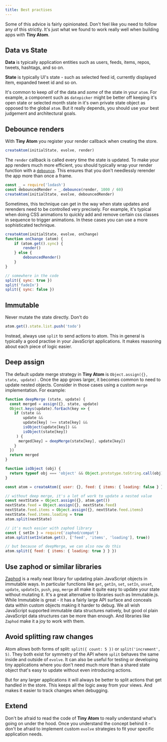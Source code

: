 ```yaml
---
title: Best practises
---
```


Some of this advice is fairly opinionated. Don't feel like you need to follow any of this strictly. It's just what we found to work really well when building apps with **Tiny Atom**.

## Data vs State

**Data** is typically application entities such as users, feeds, items, repos, tweets, hashtags, and so on.

**State** is typically UI's state - such as selected feed id, currently displayed item, expanded tweet id and so on.

It's common to keep *all* of the data and *some* of the state in your `atom`. For example, a component such as `datepicker` might be better off keeping it's open state or selected month state in it's own private state object as opposed to the global `atom`. But it really depends, you should use your best judgement and architectural goals.

## Debounce renders

With **Tiny Atom** you register your render callback when creating the store.

```js
createAtom(initialState, evolve, render)
```

The `render` callback is called every time the state is updated. To make your app renders much more efficient, you should typically wrap your render function with a [`debounce`](https://lodash.com/docs/4.17.4#debounce). This ensures that you don't needlessly rerender the app more than once a frame.

```js
const _ = require('lodash')
const debouncedRender = _.debounce(render, 1000 / 60)
createAtom(initialState, evolve, debouncedRender)
```

Sometimes, this technique can get in the way when state updates and rerenders need to be controlled very precisely. For example, it's typical when doing CSS animations to quickly add and remove certain css classes in sequence to trigger animations. In these cases you can use a more sophisticated technique.

```js
createAtom(initialState, evolve, onChange)
function onChange (atom) {
    if (atom.get().sync) {
        render()
    } else {
        debouncedRender()
    }
}

// somewhere in the code
split({ sync: true })
split('fadeIn')
split({ sync: false })
```

## Immutable

Never mutate the state directly. Don't do

```js
atom.get().state.list.push('todo')
```

Instead, always use `split` to send actions to atom. This in general is typically a good practise in your JavaScript applications. It makes reasoning about each piece of logic easier.

## Deep assign

The default update merge strategy in **Tiny Atom** is `Object.assign({}, state, update)` . Once the app grows larger, it becomes common to need to update nested objects. Consider in those cases using a custom `merge` implementation. For example:

```js
function deepMerge (state, update) {
  const merged = assign({}, state, update)
  Object.keys(update).forEach(key => {
    if (state &&
        update &&
        update[key] !== state[key] &&
        isObject(update[key]) &&
        isObject(state[key])
     ) {
      merged[key] = deepMerge(state[key], update[key])
    }
  })
  return merged
}

function isObject (obj) {
  return typeof obj === 'object' && Object.prototype.toString.call(obj) === '[object Object]'
}

const atom = createAtom({ user: {}, feed: { items: { loading: false } } }, evolve, render, { merge: deepMerge })

// without deep merge, it's a lot of work to update a nested value
const nextState = Object.assign({}, atom.get())
nextState.feed = Object.assign({}, nextState.feed)
nextState.feed.items = Object.assign({}, nextState.feed.items)
nextState.feed.items.loading = true
atom.split(nextState)

// it's much easier with zaphod library
const { setIn } = require('zaphod/compat')
atom.split(setIn(atom.get(), ['feed', 'items', 'loading'], true))

// but because of deepMerge, we can also now do this
atom.split({ feed: { items: { loading: true } } })
```

## Use zaphod or similar libraries

[Zaphod](https://zaphod.surge.sh/) is a really neat library for updating plain JavaScript objects in immutable ways. In particular functions like `get`, `getIn`, `set`, `setIn`, `unset`, `update`, `updateIn`, `push`, `pop`, `merge` all make it quite easy to update your state without mutating it. It's a great alternative to libraries such as Immutable.js. While Immutable is great - it has a fairly large API surface and conceals data within custom objects making it harder to debug. We all wish JavaScript supported immutable data structures natively, but good ol plain JavaScript data structures can be more than enough. And libraries like `Zaphod` make it a joy to work with them.

## Avoid splitting raw changes

Atom allows both forms of split: `split({ count: 5 })` or `split('increment', 5)`. They both exist for symmetry of the API where `split` behaves the same inside and outside of `evolve`. It can also be useful for testing or developing tiny applications where you don't need much more than a shared state object that's easy to update without even introducing actions.

But for any larger applications it will always be better to split actions that get handled in the store. This keeps all the logic away from your views. And makes it easier to track changes when debugging.

## Extend

Don't be afraid to read the code of **Tiny Atom** to really understand what's going on under the hood. Once you understand the concept behind it - don't be afraid to implement custom `evolve` strategies to fit your specific application needs.
